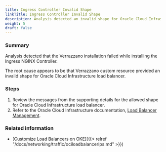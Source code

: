 ```yaml
---
title: Ingress Controller Invalid Shape
linkTitle: Ingress Controller Invalid Shape
description: Analysis detected an invalid shape for Oracle Cloud Infrastructure load balancer
weight: 5
draft: false
---
```


### Summary
Analysis detected that the Verrazzano installation failed while installing the Ingress NGINX Controller.

The root cause appears to be that Verrazzano custom resource provided an invalid shape for Oracle Cloud Infrastructure load balancer.

### Steps
1. Review the messages from the supporting details for the allowed shape for Oracle Cloud Infrastructure load balancer.
2. Refer to the Oracle Cloud Infrastructure documentation, [Load Balancer Management](https://docs.oracle.com/en-us/iaas/Content/Balance/Tasks/managingloadbalancer.htm#console).

### Related information
* [Customize Load Balancers on OKE]({{< relref "/docs/networking/traffic/ociloadbalancerips.md" >}})
